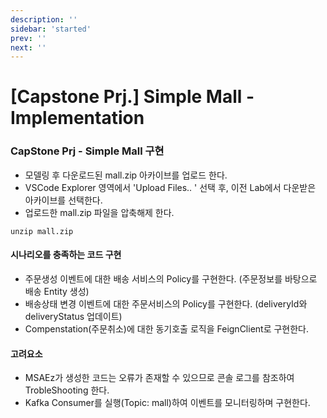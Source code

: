 ```yaml
---
description: ''
sidebar: 'started'
prev: ''
next: ''
---
```


# [Capstone Prj.] Simple Mall - Implementation

### CapStone Prj - Simple Mall 구현 

- 모델링 후 다운로드된 mall.zip 아카이브를 업로드 한다.
- VSCode Explorer 영역에서 'Upload Files.. ' 선택 후, 이전 Lab에서 다운받은 아카이브를 선택한다.
- 업로드한 mall.zip 파일을 압축해제 한다.

```
unzip mall.zip
```

#### 시나리오를 충족하는 코드 구현 

- 주문생성 이벤트에 대한 배송 서비스의 Policy를 구현한다. (주문정보를 바탕으로 배송 Entity 생성)
- 배송상태 변경 이벤트에 대한 주문서비스의 Policy를 구현한다. (deliveryId와 deliveryStatus 업데이트)
- Compenstation(주문취소)에 대한 동기호출 로직을 FeignClient로 구현한다.


#### 고려요소
- MSAEz가 생성한 코드는 오류가 존재할 수 있으므로 콘솔 로그를 참조하여 TrobleShooting 한다.
- Kafka Consumer를 실행(Topic: mall)하여 이벤트를 모니터링하며 구현한다.